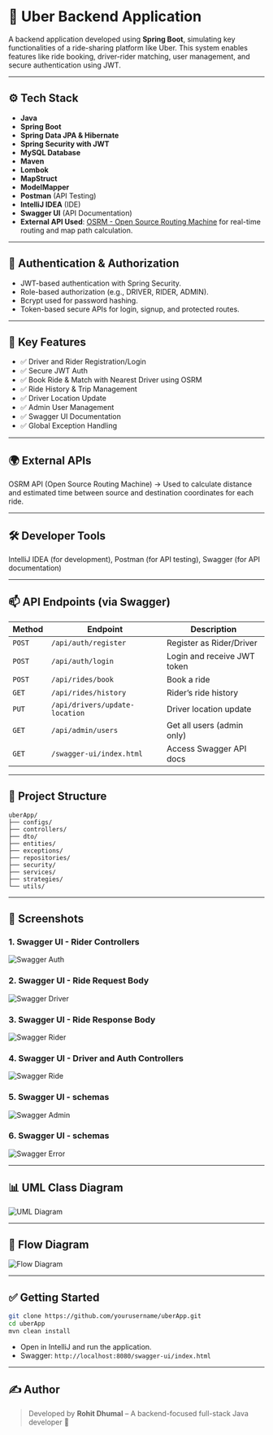 
# 🚗 Uber Backend Application

A backend application developed using **Spring Boot**, simulating key functionalities of a ride-sharing platform like Uber. This system enables features like ride booking, driver-rider matching, user management, and secure authentication using JWT.

---

## ⚙️ Tech Stack

- **Java**
- **Spring Boot**
- **Spring Data JPA & Hibernate**
- **Spring Security with JWT**
- **MySQL Database**
- **Maven**
- **Lombok**
- **MapStruct**
- **ModelMapper**
- **Postman** (API Testing)
- **IntelliJ IDEA** (IDE)
- **Swagger UI** (API Documentation)
- **External API Used**: [OSRM - Open Source Routing Machine](http://project-osrm.org) for real-time routing and map path calculation.

---

## 🔐 Authentication & Authorization

- JWT-based authentication with Spring Security.
- Role-based authorization (e.g., DRIVER, RIDER, ADMIN).
- Bcrypt used for password hashing.
- Token-based secure APIs for login, signup, and protected routes.

---

## 🚀 Key Features

- ✅ Driver and Rider Registration/Login
- ✅ Secure JWT Auth
- ✅ Book Ride & Match with Nearest Driver using OSRM
- ✅ Ride History & Trip Management
- ✅ Driver Location Update
- ✅ Admin User Management
- ✅ Swagger UI Documentation
- ✅ Global Exception Handling

---

## 🌍 External APIs
OSRM API (Open Source Routing Machine)
→ Used to calculate distance and estimated time between source and destination coordinates for each ride.

---

## 🛠 Developer Tools
IntelliJ IDEA (for development), 
Postman (for API testing),
Swagger (for API documentation)

---

## 📫 API Endpoints (via Swagger)

| Method | Endpoint | Description |
|--------|----------|-------------|
| `POST` | `/api/auth/register` | Register as Rider/Driver |
| `POST` | `/api/auth/login` | Login and receive JWT token |
| `POST` | `/api/rides/book` | Book a ride |
| `GET`  | `/api/rides/history` | Rider’s ride history |
| `PUT`  | `/api/drivers/update-location` | Driver location update |
| `GET`  | `/api/admin/users` | Get all users (admin only) |
| `GET`  | `/swagger-ui/index.html` | Access Swagger API docs |

---

## 🧩 Project Structure

```
uberApp/
├── configs/
├── controllers/
├── dto/
├── entities/
├── exceptions/
├── repositories/
├── security/
├── services/
├── strategies/
└── utils/
```

---

## 📸 Screenshots

### 1. Swagger UI - Rider Controllers
![Swagger Auth](./screenshots/swagger1.png)

### 2. Swagger UI - Ride Request Body
![Swagger Driver](./screenshots/swagger2.png)

### 3. Swagger UI - Ride Response Body
![Swagger Rider](./screenshots/swagger3.png)

### 4. Swagger UI - Driver and Auth Controllers
![Swagger Ride](./screenshots/swagger4.png)

### 5. Swagger UI - schemas
![Swagger Admin](./screenshots/swagger5.png)

### 6. Swagger UI - schemas
![Swagger Error](./screenshots/swagger6.png)

---

## 📊 UML Class Diagram

![UML Diagram](./screenshots/uml.png)

---

## 🔁 Flow Diagram

![Flow Diagram](./screenshots/flow.png)

---

## ✅ Getting Started

```bash
git clone https://github.com/yourusername/uberApp.git
cd uberApp
mvn clean install
```
- Open in IntelliJ and run the application.
- Swagger: `http://localhost:8080/swagger-ui/index.html`

---

## ✍️ Author

> Developed by **Rohit Dhumal** – A backend-focused full-stack Java developer 🚀

